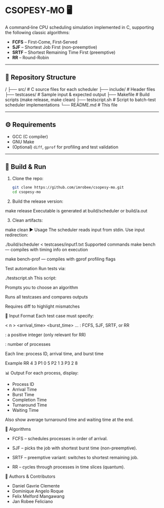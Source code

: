 # CSOPESY‑MO 🖥️

A command‑line CPU scheduling simulation implemented in C, supporting the following classic algorithms:

- **FCFS** – First‑Come, First‑Served  
- **SJF** – Shortest Job First (non-preemptive)  
- **SRTF** – Shortest Remaining Time First (preemptive)  
- **RR** – Round-Robin  

---

## 📁 Repository Structure

/
├── src/ # C source files for each scheduler
├── include/ # Header files
├── testcases/ # Sample input & expected output
├── Makefile # Build scripts (make release, make clean)
├── testscript.sh # Script to batch-test scheduler implementations
└── README.md # This file

---

## ⚙️ Requirements

- GCC (C compiler)
- GNU Make
- (Optional) `diff`, `gprof` for profiling and test validation

---

## 🔧 Build & Run

1. Clone the repo:

   ```bash
   git clone https://github.com/imrobee/csopesy-mo.git
   cd csopesy-mo
2. Build the release version:

make release
Executable is generated at build/scheduler or build/a.out

3. Clean artifacts:

make clean
▶️ Usage
The scheduler reads input from stdin. Use input redirection:

./build/scheduler < testcases/input1.txt
Supported commands
make bench — compiles with timing info on execution

make bench-prof — compiles with gprof profiling flags

Test automation
Run tests via:

./testscript.sh
This script:

Prompts you to choose an algorithm

Runs all testcases and compares outputs

Requires diff to highlight mismatches

🧠 Input Format
Each test case must specify:

<algorithm> <quantum>
< n >
<pid> <arrival_time> <burst_time>
...
<algorithm>: FCFS, SJF, SRTF, or RR

<quantum>: a positive integer (only relevant for RR)

<n>: number of processes

Each line: process ID, arrival time, and burst time

Example
RR 4
3
P1 0 5
P2 1 3
P3 2 8

📊 Output
For each process, display:
- Process ID
- Arrival Time
- Burst Time
- Completion Time
- Turnaround Time
- Waiting Time

Also show average turnaround time and waiting time at the end.

📝 Algorithms
- FCFS – schedules processes in order of arrival.

- SJF – picks the job with shortest burst time (non-preemptive).

- SRTF – preemptive variant: switches to shortest remaining job.

- RR – cycles through processes in time slices (quantum).

📌 Authors & Contributors
- Daniel Gavrie Clemente
- Dominique Angelo Roque
- Felix Melford Mangawang
- Jan Robee Feliciano
